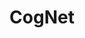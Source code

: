 ---
schema: default
title: CogNet
organization: Unitn
notes: >-
  CogNet is a large, high-quality database of cognate pairs,containing millions
  of cognates in hundreds of languages using 38 different writing systems.
  CogNet was automatically constructed from wordnets and dictionaries contained
  in the Universal Knowledge Core and its precision was evaluated to be >96%.
resources:
  - name: CogNet v2.0
    url: 'https://github.com/kbatsuren/CogNet/blob/master/CogNet-v2.0.zip'
    format: ''
license: ''
category:
  - Cross-Lingual Datasets
maintainer: Khuyagbaatar Batsuren
maintainer_email: khuyagbaatar.b@gmail.com
tags: ''
provenance: ''
version: '2.1'
dataset_level: Language Level (L1-2)
dataset_access: Open Access
dataset_description: 'http://cognet.ukc.disi.unitn.it/'
landing_page: 'https://github.com/kbatsuren/CogNet'
---